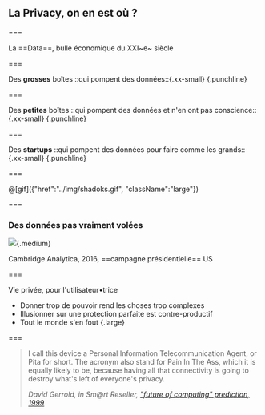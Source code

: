 <!--{section^1:data-breadcrumb="Privacy, 2018"}-->

<!--{.interleaf data-background-image="/img/unsplash/299600.jpg"}-->
<!-- Photo by Andrew Worley on Unsplash -->

## La Privacy, on en est où ?

===

<!--{.banner.inverse data-background-image=../img/thermocells.jpg}-->

La ==Data==,
bulle économique du XXI~e~ siècle <!--{p:.left.x-large}-->

===

Des **grosses** boîtes
::qui pompent des données::{.xx-small}
{.punchline}

===

Des **petites** boîtes
::qui pompent des données et n'en ont pas conscience::{.xx-small}
{.punchline}

===

Des **startups**
::qui pompent des données pour faire comme les grands::{.xx-small}
{.punchline}

===

@[gif]({"href":"../img/shadoks.gif", "className":"large"})

===

### Des données pas vraiment volées

![](../img/cambridge_analytica_logo_2016.png){.medium}

Cambridge Analytica, 2016, ==campagne présidentielle== US <!--{p:.fragment}-->

===

Vie privée, pour l'utilisateur•trice <!--{.xx-large}-->

- Donner trop de pouvoir rend les choses trop complexes
- Illusionner sur une protection parfaite est contre-productif
- Tout le monde s'en fout
{.large}

===

> I call this device a Personal Information Telecommunication Agent, or Pita for short. The acronym also stand for Pain In The Ass, which it is equally likely to be, because having all that connectivity is going to destroy what's left of everyone's privacy.
>
> <cite>David Gerrold, in Sm@rt Reseller, ["future of computing" prediction, 1999](../img/pita.jpg)</cite>
